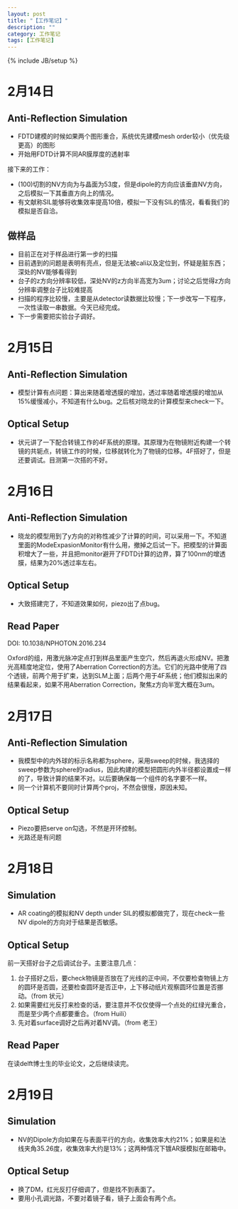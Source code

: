 ```yaml
---
layout: post
title: "【工作笔记】"
description: ""
category: 工作笔记
tags: [工作笔记]
---
```

{% include JB/setup %}

# 2月14日

## Anti-Reflection Simulation

* FDTD建模的时候如果两个图形重合，系统优先建模mesh order较小（优先级更高）的图形
* 开始用FDTD计算不同AR膜厚度的透射率

接下来的工作：

* (100)切割的NV方向为与晶面为53度，但是dipole的方向应该垂直NV方向，之后模拟一下其垂直方向上的情况。
* 有文献称SIL能够将收集效率提高10倍，模拟一下没有SIL的情况，看看我们的模拟是否自洽。

## 做样品

* 目前正在对于样品进行第一步的扫描
* 目前遇到的问题是表明有亮点，但是无法被cali以及定位到，怀疑是脏东西；深处的NV能够看得到
* 台子的z方向分辨率较低，深处NV的z方向半高宽为3um；讨论之后觉得z方向分辨率调整台子比较难提高
* 扫描的程序比较慢，主要是从detector读数据比较慢；下一步改写一下程序，一次性读取一串数据。今天已经完成。
* 下一步需要把实验台子调好。

# 2月15日

## Anti-Reflection Simulation

* 模型计算有点问题：算出来随着增透膜的增加，透过率随着增透膜的增加从15%缓慢减小，不知道有什么bug。之后核对晓龙的计算模型来check一下。

## Optical Setup

* 状元讲了一下配合转镜工作的4F系统的原理。其原理为在物镜附近构建一个转镜的共轭点，转镜工作的时候，位移就转化为了物镜的位移。4F搭好了，但是还要调试。目测第一次搭的不好。

# 2月16日

## Anti-Reflection Simulation

* 晓龙的模型用到了y方向的对称性减少了计算的时间，可以采用一下。不知道里面的ModeExpasionMonitor有什么用，撤掉之后试一下。把模型的计算面积增大了一些，并且把monitor避开了FDTD计算的边界，算了100nm的增透膜，结果为20%透过率左右。

## Optical Setup

* 大致搭建完了，不知道效果如何，piezo出了点bug。

## Read Paper

DOI: 10.1038/NPHOTON.2016.234
 
Oxford的组，用激光脉冲定点打到样品里面产生空穴，然后再退火形成NV。把激光高精度地定位，使用了Aberration Correction的方法。它们的光路中使用了四个透镜，前两个用于扩束，达到SLM上面；后两个用于4F系统；他们模拟出来的结果看起来，如果不用Aberration Correction，聚焦z方向半宽大概在3um。

# 2月17日

## Anti-Reflection Simulation

* 我模型中的内外球的标示名称都为sphere，采用sweep的时候，我选择的sweep参数为sphere的radius，因此构建的模型把圆形内外半径都设置成一样的了，导致计算的结果不对。以后要确保每一个组件的名字要不一样。
* 同一个计算机不要同时计算两个proj，不然会很慢，原因未知。

## Optical Setup

* Piezo要把serve on勾选，不然是开环控制。
* 光路还是有问题


# 2月18日

## Simulation

* AR coating的模拟和NV depth under SIL的模拟都做完了，现在check一些NV dipole的方向对于结果是否敏感。

## Optical Setup

前一天搭好台子之后调试台子。主要注意几点：

1. 台子搭好之后，要check物镜是否放在了光线的正中间，不仅要检查物镜上方的圆环是否圆，还要检查圆环是否正中，上下移动纸片观察圆环位置是否挪动。（from 状元）
1. 如果需要红光反打来检查的话，要注意并不仅仅使得一个点处的红绿光重合，而是至少两个点都要重合。（from Huili）
1. 先对着surface调好之后再对着NV调。（from 老王）

## Read Paper

在读delft博士生的毕业论文，之后继续读完。

# 2月19日

## Simulation

* NV的Dipole方向如果在与表面平行的方向，收集效率大约21%；如果是和法线夹角35.26度，收集效率大约是13%；这两种情况下镀AR膜模拟在邮箱中。

## Optical Setup

* 换了DM，红光反打仔细调了，但是找不到表面了。
* 要用小孔调光路，不要对着镜子看，镜子上面会有两个点。




